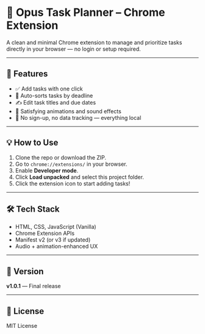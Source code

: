 # 📝 Opus Task Planner – Chrome Extension

A clean and minimal Chrome extension to manage and prioritize tasks directly in your browser — no login or setup required.

---

## 🚀 Features

- ✅ Add tasks with one click
- 📆 Auto-sorts tasks by deadline
- ✍️ Edit task titles and due dates
- 🔔 Satisfying animations and sound effects
- 🧠 No sign-up, no data tracking — everything local

---

## 💡 How to Use

1. Clone the repo or download the ZIP.
2. Go to `chrome://extensions/` in your browser.
3. Enable **Developer mode**.
4. Click **Load unpacked** and select this project folder.
5. Click the extension icon to start adding tasks!

---

## 🛠 Tech Stack

- HTML, CSS, JavaScript (Vanilla)
- Chrome Extension APIs
- Manifest v2 (or v3 if updated)
- Audio + animation-enhanced UX

---

## 📄 Version

**v1.0.1** — Final release

---

## 📜 License

MIT License
